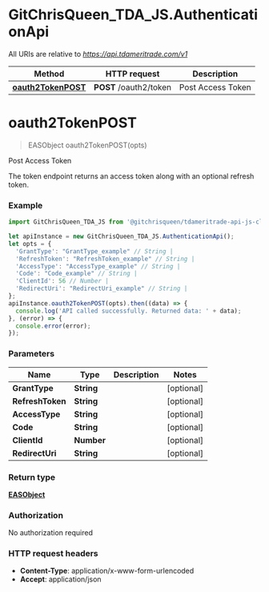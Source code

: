 # GitChrisQueen_TDA_JS.AuthenticationApi

All URIs are relative to *https://api.tdameritrade.com/v1*

Method | HTTP request | Description
------------- | ------------- | -------------
[**oauth2TokenPOST**](AuthenticationApi.md#oauth2TokenPOST) | **POST** /oauth2/token | Post Access Token

<a name="oauth2TokenPOST"></a>
# **oauth2TokenPOST**
> EASObject oauth2TokenPOST(opts)

Post Access Token

The token endpoint returns an access token along with an optional refresh token.

### Example
```javascript
import GitChrisQueen_TDA_JS from '@gitchrisqueen/tdameritrade-api-js-client';

let apiInstance = new GitChrisQueen_TDA_JS.AuthenticationApi();
let opts = { 
  'GrantType': "GrantType_example" // String | 
  'RefreshToken': "RefreshToken_example" // String | 
  'AccessType': "AccessType_example" // String | 
  'Code': "Code_example" // String | 
  'ClientId': 56 // Number | 
  'RedirectUri': "RedirectUri_example" // String | 
};
apiInstance.oauth2TokenPOST(opts).then((data) => {
  console.log('API called successfully. Returned data: ' + data);
}, (error) => {
  console.error(error);
});

```

### Parameters

Name | Type | Description  | Notes
------------- | ------------- | ------------- | -------------
 **GrantType** | **String**|  | [optional] 
 **RefreshToken** | **String**|  | [optional] 
 **AccessType** | **String**|  | [optional] 
 **Code** | **String**|  | [optional] 
 **ClientId** | **Number**|  | [optional] 
 **RedirectUri** | **String**|  | [optional] 

### Return type

[**EASObject**](EASObject.md)

### Authorization

No authorization required

### HTTP request headers

 - **Content-Type**: application/x-www-form-urlencoded
 - **Accept**: application/json

